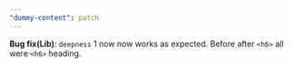 ```yaml
---
"dummy-content": patch
---
```


**Bug fix(Lib)**: `deepness` 1 now now works as expected. Before after `<h6>` all were `<h6>` heading.
